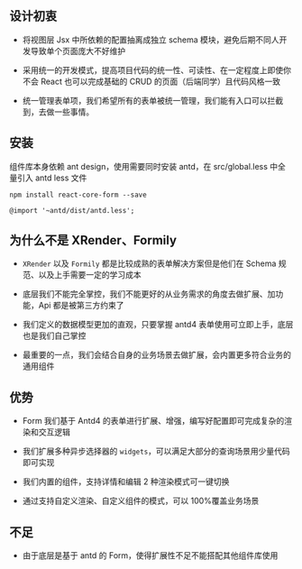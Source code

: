 ## 设计初衷

<Alert>

- 将视图层 Jsx 中所依赖的配置抽离成独立 schema 模块，避免后期不同人开发导致单个页面庞大不好维护

- 采用统一的开发模式，提高项目代码的统一性、可读性、在一定程度上即使你不会 React 也可以完成基础的 CRUD 的页面（后端同学）且代码风格一致

- 统一管理表单项，我们希望所有的表单被统一管理，我们能有入口可以拦截到，去做一些事情。

</Alert>

## 安装

组件库本身依赖 ant design，使用需要同时安装 antd，在 src/global.less 中全量引入 antd less 文件

```shell
npm install react-core-form --save
```

```less
@import '~antd/dist/antd.less';
```

## 为什么不是 XRender、Formily

<Alert>

- `XRender` 以及 `Formily` 都是比较成熟的表单解决方案但是他们在 Schema 规范、以及上手需要一定的学习成本

- 底层我们不能完全掌控，我们不能更好的从业务需求的角度去做扩展、加功能，Api 都是被第三方约束了

- 我们定义的数据模型更加的直观，只要掌握 antd4 表单使用可立即上手，底层也是我们自己掌控

- 最重要的一点，我们会结合自身的业务场景去做扩展，会内置更多符合业务的通用组件

</Alert>

## 优势

<Alert type="success">

- Form 我们基于 Antd4 的表单进行扩展、增强，编写好配置即可完成复杂的渲染和交互逻辑

- 我们扩展多种异步选择器的 `widgets`，可以满足大部分的查询场景用少量代码即可实现

- 我们内置的组件，支持详情和编辑 2 种渲染模式可一键切换

- 通过支持自定义渲染、自定义组件的模式，可以 100%覆盖业务场景

</Alert>

## 不足

<Alert type="error">

- 由于底层是基于 antd 的 Form，使得扩展性不足不能搭配其他组件库使用

</Alert>
